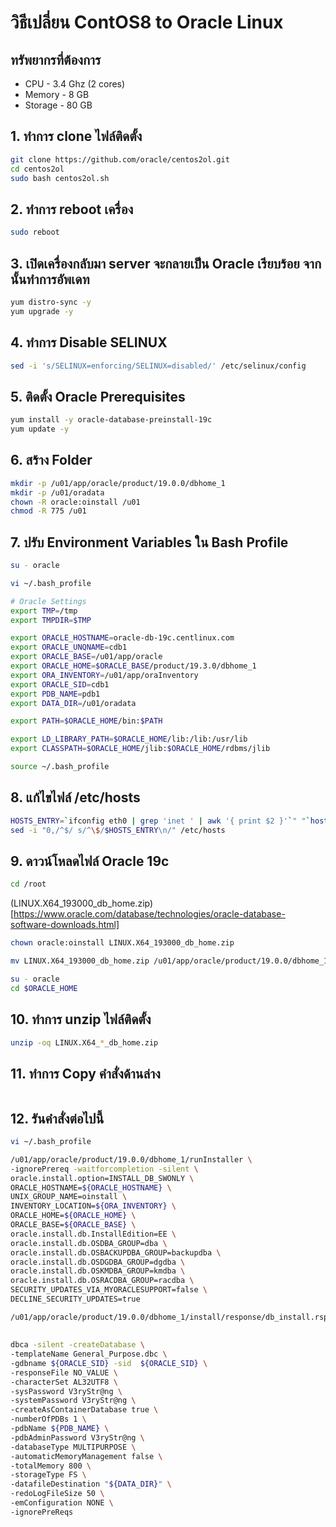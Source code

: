 # วิธีเปลี่ยน ContOS8 to Oracle Linux

## ทรัพยากรที่ต้องการ
- CPU - 3.4 Ghz (2 cores)
- Memory - 8 GB
- Storage - 80 GB

## 1. ทำการ clone ไฟล์ติดตั้ง
```bash
git clone https://github.com/oracle/centos2ol.git
cd centos2ol
sudo bash centos2ol.sh
```

## 2. ทำการ reboot เครื่อง
```bash
sudo reboot
```

## 3. เปิดเครื่องกลับมา server จะกลายเป็น Oracle เรียบร้อย จากนั้นทำการอัพเดท
```bash
yum distro-sync -y
yum upgrade -y
```

## 4. ทำการ Disable SELINUX
```bash
sed -i 's/SELINUX=enforcing/SELINUX=disabled/' /etc/selinux/config
```

## 5. ติดตั้ง Oracle Prerequisites
```bash
yum install -y oracle-database-preinstall-19c
yum update -y
```
## 6. สร้าง Folder
```bash
mkdir -p /u01/app/oracle/product/19.0.0/dbhome_1
mkdir -p /u01/oradata
chown -R oracle:oinstall /u01 
chmod -R 775 /u01 
```

## 7. ปรับ Environment Variables ใน Bash Profile
```bash
su - oracle
```

```bash
vi ~/.bash_profile
```

```bash
# Oracle Settings
export TMP=/tmp
export TMPDIR=$TMP

export ORACLE_HOSTNAME=oracle-db-19c.centlinux.com
export ORACLE_UNQNAME=cdb1
export ORACLE_BASE=/u01/app/oracle
export ORACLE_HOME=$ORACLE_BASE/product/19.3.0/dbhome_1
export ORA_INVENTORY=/u01/app/oraInventory
export ORACLE_SID=cdb1
export PDB_NAME=pdb1
export DATA_DIR=/u01/oradata

export PATH=$ORACLE_HOME/bin:$PATH

export LD_LIBRARY_PATH=$ORACLE_HOME/lib:/lib:/usr/lib
export CLASSPATH=$ORACLE_HOME/jlib:$ORACLE_HOME/rdbms/jlib
```

```bash
source ~/.bash_profile
```

## 8. แก้ไขไฟล์ /etc/hosts
```bash
HOSTS_ENTRY=`ifconfig eth0 | grep 'inet ' | awk '{ print $2 }'`" "`hostname`
sed -i "0,/^$/ s/^\$/$HOSTS_ENTRY\n/" /etc/hosts
```

## 9. ดาวน์โหลดไฟล์ Oracle 19c
```bash
cd /root
```
(LINUX.X64_193000_db_home.zip)[https://www.oracle.com/database/technologies/oracle-database-software-downloads.html]
```bash
chown oracle:oinstall LINUX.X64_193000_db_home.zip

mv LINUX.X64_193000_db_home.zip /u01/app/oracle/product/19.0.0/dbhome_1/

su - oracle
cd $ORACLE_HOME
```

## 10. ทำการ unzip ไฟล์ติดตั้ง
```bash
unzip -oq LINUX.X64_*_db_home.zip
```

## 11. ทำการ Copy คำสั่งด้านล่าง
```bash

```

## 12. รันคำสั่งต่อไปนี้
```bash
vi ~/.bash_profile
```

```bash
/u01/app/oracle/product/19.0.0/dbhome_1/runInstaller \
-ignorePrereq -waitforcompletion -silent \
oracle.install.option=INSTALL_DB_SWONLY \
ORACLE_HOSTNAME=${ORACLE_HOSTNAME} \
UNIX_GROUP_NAME=oinstall \
INVENTORY_LOCATION=${ORA_INVENTORY} \
ORACLE_HOME=${ORACLE_HOME} \
ORACLE_BASE=${ORACLE_BASE} \
oracle.install.db.InstallEdition=EE \
oracle.install.db.OSDBA_GROUP=dba \
oracle.install.db.OSBACKUPDBA_GROUP=backupdba \
oracle.install.db.OSDGDBA_GROUP=dgdba \
oracle.install.db.OSKMDBA_GROUP=kmdba \
oracle.install.db.OSRACDBA_GROUP=racdba \
SECURITY_UPDATES_VIA_MYORACLESUPPORT=false \
DECLINE_SECURITY_UPDATES=true

/u01/app/oracle/product/19.0.0/dbhome_1/install/response/db_install.rsp
```

## 
```bash
dbca -silent -createDatabase \
-templateName General_Purpose.dbc \
-gdbname ${ORACLE_SID} -sid  ${ORACLE_SID} \
-responseFile NO_VALUE \
-characterSet AL32UTF8 \
-sysPassword V3ryStr@ng \
-systemPassword V3ryStr@ng \
-createAsContainerDatabase true \
-numberOfPDBs 1 \
-pdbName ${PDB_NAME} \
-pdbAdminPassword V3ryStr@ng \
-databaseType MULTIPURPOSE \
-automaticMemoryManagement false \
-totalMemory 800 \
-storageType FS \
-datafileDestination "${DATA_DIR}" \
-redoLogFileSize 50 \
-emConfiguration NONE \
-ignorePreReqs
```










